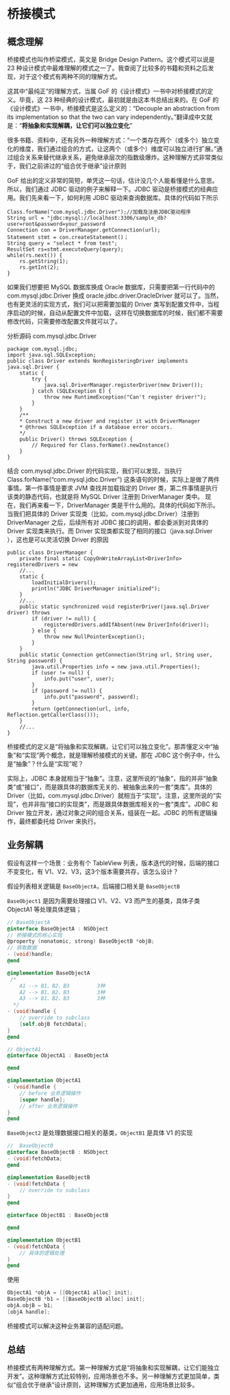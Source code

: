 # 桥接模式



## 概念理解

桥接模式也叫作桥梁模式，英文是 Bridge Design Pattern。这个模式可以说是 23 种设计模式中最难理解的模式之一了。我查阅了比较多的书籍和资料之后发现，对于这个模式有两种不同的理解方式。

这其中“最纯正”的理解方式，当属 GoF 的《设计模式》一书中对桥接模式的定义。毕竟，这 23 种经典的设计模式，最初就是由这本书总结出来的。在 GoF 的《设计模式》一书中，桥接模式是这么定义的：“Decouple an abstraction from its implementation so that the two can vary independently。”翻译成中文就是：“**将抽象和实现解耦，让它们可以独立变化**”

很多书籍、资料中，还有另外一种理解方式：“一个类存在两个（或多个）独立变化的维度，我们通过组合的方式，让这两个（或多个）维度可以独立进行扩展。”通过组合关系来替代继承关系，避免继承层次的指数级爆炸。这种理解方式非常类似于，我们之前讲过的“组合优于继承”设计原则

GoF 给出的定义非常的简短，单凭这一句话，估计没几个人能看懂是什么意思。所以，我们通过 JDBC 驱动的例子来解释一下。JDBC 驱动是桥接模式的经典应用。我们先来看一下，如何利用 JDBC 驱动来查询数据库。具体的代码如下所示
```
Class.forName("com.mysql.jdbc.Driver");//加载及注册JDBC驱动程序
String url = "jdbc:mysql://localhost:3306/sample_db?user=root&password=your_password
Connection con = DriverManager.getConnection(url);
Statement stmt = con.createStatement()；
String query = "select * from test";
ResultSet rs=stmt.executeQuery(query);
while(rs.next()) {
    rs.getString(1);
    rs.getInt(2);
}
```
如果我们想要把 MySQL 数据库换成 Oracle 数据库，只需要把第一行代码中的 com.mysql.jdbc.Driver 换成 oracle.jdbc.driver.OracleDriver 就可以了。当然，也有更灵活的实现方式，我们可以把需要加载的 Driver 类写到配置文件中，当程序启动的时候，自动从配置文件中加载，这样在切换数据库的时候，我们都不需要修改代码，只需要修改配置文件就可以了。

分析源码 com.mysql.jdbc.Driver 

```
package com.mysql.jdbc;
import java.sql.SQLException;
public class Driver extends NonRegisteringDriver implements java.sql.Driver {
    static {
        try {
            java.sql.DriverManager.registerDriver(new Driver());
        } catch (SQLException E) {
            throw new RuntimeException("Can't register driver!");
        }
    }
    /**
    * Construct a new driver and register it with DriverManager
    * @throws SQLException if a database error occurs.
    */
    public Driver() throws SQLException {
        // Required for Class.forName().newInstance()
    }
}
```
结合 com.mysql.jdbc.Driver 的代码实现，我们可以发现，当执行 Class.forName(“com.mysql.jdbc.Driver”) 这条语句的时候，实际上是做了两件事情。第一件事情是要求 JVM 查找并加载指定的 Driver 类，第二件事情是执行该类的静态代码，也就是将 MySQL Driver 注册到 DriverManager 类中。
现在，我们再来看一下，DriverManager 类是干什么用的。具体的代码如下所示。当我们把具体的 Driver 实现类（比如，com.mysql.jdbc.Driver）注册到 DriverManager 之后，后续所有对 JDBC 接口的调用，都会委派到对具体的 Driver 实现类来执行。而 Driver 实现类都实现了相同的接口（java.sql.Driver ），这也是可以灵活切换 Driver 的原因

```
public class DriverManager {
    private final static CopyOnWriteArrayList<DriverInfo> registeredDrivers = new
    //...
    static {
        loadInitialDrivers();
        println("JDBC DriverManager initialized");
    }
    //...
    public static synchronized void registerDriver(java.sql.Driver driver) throws
        if (driver != null) {
            registeredDrivers.addIfAbsent(new DriverInfo(driver));
        } else {
            throw new NullPointerException();
        }
    }
    public static Connection getConnection(String url, String user, String password) {
        java.util.Properties info = new java.util.Properties();
        if (user != null) {
            info.put("user", user);
        }
        if (password != null) {
            info.put("password", password);
        }
        return (getConnection(url, info, Reflection.getCallerClass()));
    }
    //...
}
```

桥接模式的定义是“将抽象和实现解耦，让它们可以独立变化”。那弄懂定义中“抽象”和“实现”两个概念，就是理解桥接模式的关键。那在 JDBC 这个例子中，什么
是“抽象”？什么是“实现”呢？

实际上，JDBC 本身就相当于“抽象”。注意，这里所说的“抽象”，指的并非“抽象类”或“接口”，而是跟具体的数据库无关的、被抽象出来的一套“类库”。具体的Driver（比如，com.mysql.jdbc.Driver）就相当于“实现”。注意，这里所说的“实现”，也并非指“接口的实现类”，而是跟具体数据库相关的一套“类库”。JDBC 和 Driver 独立开发，通过对象之间的组合关系，组装在一起。JDBC 的所有逻辑操作，最终都委托给 Driver 来执行。



## 业务解耦

假设有这样一个场景：业务有个 TableView 列表，版本迭代的时候，后端的接口不变变化，有 V1、V2、V3，这3个版本需要共存，该怎么设计？

假设列表相关逻辑是 `BaseObjectA`，后端接口相关是 `BaseObjectB`

`BaseObject1` 是因为需要处理接口 V1、V2、V3 而产生的基类，具体子类 ObjectA1 等处理具体逻辑；

```objective-c
// BaseObjectA
@interface BaseObjectA : NSObject
// 桥接模式的核心实现
@property (nonatomic, strong) BaseObjectB *objB;
// 获取数据
- (void)handle;
@end

@implementation BaseObjectA
 /*
    A1 --> B1、B2、B3         3种
    A2 --> B1、B2、B3         3种
    A3 --> B1、B2、B3         3种
  */
- (void)handle {
    // override to subclass
    [self.objB fetchData];
}
@end

// ObjectA1
@interface ObjectA1 : BaseObjectA

@end

@implementation ObjectA1
- (void)handle {
    // before 业务逻辑操作
    [super handle];
    // after 业务逻辑操作
}
@end
```

`BaseObject2` 是处理数据接口相关的基类，`ObjectB1` 是具体 V1 的实现

```objective-c
//  BaseObjectB
@interface BaseObjectB : NSObject
- (void)fetchData;
@end

@implementation BaseObjectB
- (void)fetchData {
    // override to subclass
}
@end

@interface ObjectB1 : BaseObjectB

@end

@implementation ObjectB1
- (void)fetchData {
    // 具体的逻辑处理
}
@end
```

使用

```objective-c
ObjectA1 *objA = [[ObjectA1 alloc] init];
BaseObjectB *b1 = [[BaseObjectB alloc] init]; 
objA.objB = b1;
[objA handle];
```

桥接模式可以解决这种业务兼容的适配问题。



## 总结

桥接模式有两种理解方式。第一种理解方式是“将抽象和实现解耦，让它们能独立开发”。这种理解方式比较特别，应用场景也不多。另一种理解方式更加简单，类似“组合优于继承”设计原则，这种理解方式更加通用，应用场景比较多。